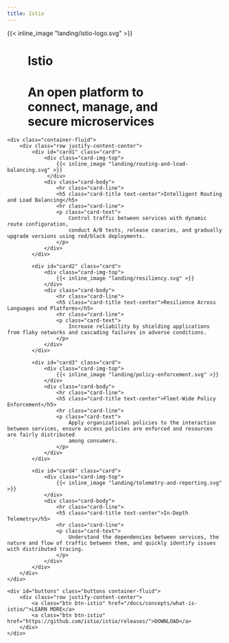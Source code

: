 ```yaml
---
title: Istio
---
```

<script type="application/ld+json">
    {
        "@context": "http://schema.org",
        "@type": "Organization",
        "url": "https://istio.io",
        "logo": "https://istio.io/img/logo.png",
        "sameAs": [
            "https://twitter.com/IstioMesh",
            "https://istio.rocket.chat/"
        ]
    }
</script>
<script type="application/ld+json">
    {
        "@context": "http://schema.org",
        "@type": "WebSite",
        "url": "https://istio.io/",
        "potentialAction": {
            "@type": "SearchAction",
            "target": "https://istio.io/search.html?q={search_term_string}",
            "query-input": "required name=search_term_string"
        }
    }
</script>
<script type="application/ld+json">
    {
      "@context": "http://schema.org/",
      "@type": "Product",
      "name": "Istio",
      "image": [
          "https://istio.io/img/logo.png"
       ],
      "description": "Istio is an open platform to connect, manage, and secure microservices."
    }
</script>
<script>
    document.addEventListener("DOMContentLoaded", function() {
        document.getElementById('card1').style.opacity = 1;

        window.setTimeout(function() {
            document.getElementById('card2').style.opacity = 1;
        }, 375);

        window.setTimeout(function() {
            document.getElementById('card3').style.opacity = 1;
        }, 750);

        window.setTimeout(function() {
            document.getElementById('card4').style.opacity = 1;
        }, 1125);

        window.setTimeout(function() {
            document.getElementById('buttons').style.opacity = 1;
        }, 1500);
    });
</script>

<main class="landing">
    <div class="container-fluid">
        <div class="row justify-content-center">
            {{< inline_image "landing/istio-logo.svg" >}}
            <div style="width: 20rem; margin-left: 3rem">
                <h1 class="hero-label">Istio</h1>
                <h1 class="hero-lead">An open platform to connect, manage, and secure microservices</h1>
            </div>
        </div>
    </div>

    <div class="container-fluid">
        <div class="row justify-content-center">
            <div id="card1" class="card">
                <div class="card-img-top">
                    {{< inline_image "landing/routing-and-load-balancing.svg" >}}
                 </div>
                <div class="card-body">
                    <hr class="card-line">
                    <h5 class="card-title text-center">Intelligent Routing and Load Balancing</h5>
                    <hr class="card-line">
                    <p class="card-text">
                        Control traffic between services with dynamic route configuration,
                        conduct A/B tests, release canaries, and gradually upgrade versions using red/black deployments.
                    </p>
                </div>
            </div>

            <div id="card2" class="card">
                <div class="card-img-top">
                    {{< inline_image "landing/resiliency.svg" >}}
                </div>
                <div class="card-body">
                    <hr class="card-line">
                    <h5 class="card-title text-center">Resilience Across Languages and Platforms</h5>
                    <hr class="card-line">
                    <p class="card-text">
                        Increase reliability by shielding applications from flaky networks and cascading failures in adverse conditions.
                    </p>
                </div>
            </div>

            <div id="card3" class="card">
                <div class="card-img-top">
                    {{< inline_image "landing/policy-enforcement.svg" >}}
                </div>
                <div class="card-body">
                    <hr class="card-line">
                    <h5 class="card-title text-center">Fleet-Wide Policy Enforcement</h5>
                    <hr class="card-line">
                    <p class="card-text">
                        Apply organizational policies to the interaction between services, ensure access policies are enforced and resources are fairly distributed
                        among consumers.
                    </p>
                </div>
            </div>

            <div id="card4" class="card">
                <div class="card-img-top">
                    {{< inline_image "landing/telemetry-and-reporting.svg" >}}
                </div>
                <div class="card-body">
                    <hr class="card-line">
                    <h5 class="card-title text-center">In-Depth Telemetry</h5>
                    <hr class="card-line">
                    <p class="card-text">
                        Understand the dependencies between services, the nature and flow of traffic between them, and quickly identify issues with distributed tracing.
                    </p>
                </div>
            </div>
        </div>
    </div>

    <div id="buttons" class="buttons container-fluid">
        <div class="row justify-content-center">
            <a class="btn btn-istio" href="/docs/concepts/what-is-istio/">LEARN MORE</a>
            <a class="btn btn-istio" href="https://github.com/istio/istio/releases/">DOWNLOAD</a>
        </div>
    </div>
</main>
